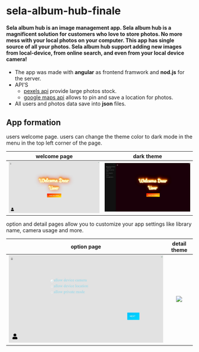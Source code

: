# sela-album-hub-finale

#### Sela album hub is an image management app. Sela album hub is a magnificent solution for customers who love to store photos. No more mess with your local photos on your computer. This app has single source of all your photos.  Sela album hub support adding new images from local-device, from online search, and even from your local device camera!

- The app was made with __angular__ as frontend framwork and __nod.js__ for the server. 
- API'S
    - [pexels api](https://www.pexels.com/api/) provide large photos stock.
    - [google maps api](https://cloud.google.com/maps-platform) allows to pin and save a location for photos.
- All users and photos data save into __json__ files.

## App formation

users welcome page. users can change the theme color to dark mode in the menu in the top left corner of the page.


welcome page             |  dark theme
:-------------------------:|:-------------------------:
<img src="sela-album-hub-main/Sela-AlbumHub/src/assets/github-photos/welcom-page.jpeg">  |  <img src="sela-album-hub-main/Sela-AlbumHub/src/assets/github-photos/welcome-page-black.jpeg">


option and detail pages allow you to customize your app settings like library name, camera usage and more.

option page             |  detail theme
:-------------------------:|:-------------------------:
<img src="sela-album-hub-main/Sela-AlbumHub/src/assets/github-photos/option-page.jpeg">  |  <img src="sela-album-hub-main/Sela-AlbumHub/src/assets/github-photos/details.jpeg">